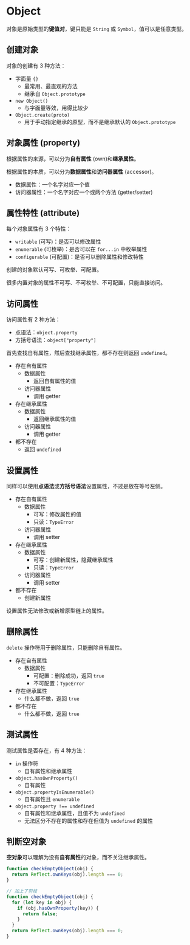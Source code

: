 # Object

对象是原始类型的**键值对**，键只能是 `String` 或 `Symbol`，值可以是任意类型。

## 创建对象

对象的创建有 3 种方法：

- 字面量 `{}`
  - 最常用、最直观的方法
  - 继承自 `Object.prototype`
- `new Object()`
  - 与字面量等效，用得比较少
- `Object.create(proto)`
  - 用于手动指定继承的原型，而不是继承默认的 `Object.prototype`

## 对象属性 (property)

根据属性的来源，可以分为**自有属性** (own)和**继承属性**。

根据属性的本质，可以分为**数据属性**和**访问器属性** (accessor)。

- 数据属性：一个名字对应一个值
- 访问器属性：一个名字对应一个或两个方法 (getter/setter)

## 属性特性 (attribute)

每个对象属性有 3 个特性：

- `writable` (可写)：是否可以修改属性
- `enumerable` (可枚举)：是否可以在 `for...in` 中枚举属性
- `configurable` (可配置)：是否可以删除属性和修改特性

创建的对象默认可写、可枚举、可配置。

很多内置对象的属性不可写、不可枚举、不可配置，只能直接访问。

## 访问属性

访问属性有 2 种方法：

- 点语法：`object.property`
- 方括号语法：`object["property"]`

首先查找自有属性，然后查找继承属性，都不存在则返回 `undefined`。

- 存在自有属性
  - 数据属性
    - 返回自有属性的值
  - 访问器属性
    - 调用 getter
- 存在继承属性
  - 数据属性
    - 返回继承属性的值
  - 访问器属性
    - 调用 getter
- 都不存在
  - 返回 `undefined`

## 设置属性

同样可以使用**点语法**或**方括号语法**设置属性，不过是放在等号左侧。

- 存在自有属性
  - 数据属性
    - 可写：修改属性的值
    - 只读：`TypeError`
  - 访问器属性
    - 调用 setter
- 存在继承属性
  - 数据属性
    - 可写：创建新属性，隐藏继承属性
    - 只读：`TypeError`
  - 访问器属性
    - 调用 setter
- 都不存在
  - 创建新属性

设置属性无法修改或新增原型链上的属性。

## 删除属性

`delete` 操作符用于删除属性，只能删除自有属性。

- 存在自有属性
  - 数据属性
    - 可配置：删除成功，返回 `true`
    - 不可配置：`TypeError`
- 存在继承属性
  - 什么都不做，返回 `true`
- 都不存在
  - 什么都不做，返回 `true`

## 测试属性

测试属性是否存在，有 4 种方法：

- `in` 操作符
  - 自有属性和继承属性
- `object.hasOwnProperty()`
  - 自有属性
- `object.propertyIsEnumerable()`
  - 自有属性且 `enumerable`
- `object.property !== undefined`
  - 自有属性和继承属性，且值不为 `undefined`
  - 无法区分不存在的属性和存在但值为 `undefined` 的属性

## 判断空对象

**空对象**可以理解为没有**自有属性**的对象，而不关注继承属性。

```js
function checkEmptyObject(obj) {
  return Reflect.ownKeys(obj).length === 0;
}

// 加上了剪枝
function checkEmptyObject(obj) {
  for (let key in obj) {
    if (obj.hasOwnProperty(key)) {
      return false;
    }
  }
  return Reflect.ownKeys(obj).length === 0;
}
```
